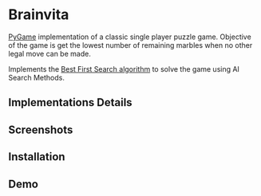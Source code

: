 # Brainvita

[PyGame](www.pygame.org) implementation of a classic single player puzzle game.
Objective of the game is get the lowest number of remaining marbles when no other legal move can be made.

Implements the [Best First Search algorithm](https://en.wikipedia.org/wiki/Best-first_search) to solve the game using AI 
Search Methods.


## Implementations Details

## Screenshots

## Installation

## Demo
